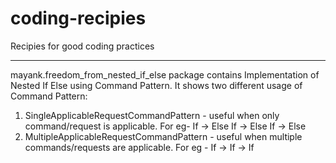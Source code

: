 # coding-recipies
Recipies for good coding practices

------------------------------------------------------------------------------------------------------------

mayank.freedom_from_nested_if_else package contains Implementation of Nested If Else using Command Pattern. 
It shows two different usage of Command Pattern:
1. SingleApplicableRequestCommandPattern - useful when only command/request is applicable. For eg- If -> Else If -> Else If -> Else
2. MultipleApplicableRequestCommandPattern - useful when multiple commands/requests are applicable. For eg - If -> If -> If
